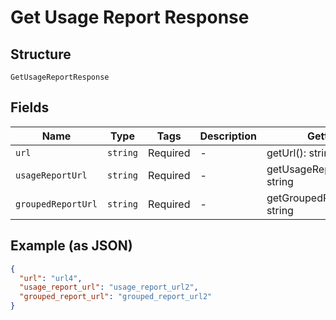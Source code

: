 
# Get Usage Report Response

## Structure

`GetUsageReportResponse`

## Fields

| Name | Type | Tags | Description | Getter | Setter |
|  --- | --- | --- | --- | --- | --- |
| `url` | `string` | Required | - | getUrl(): string | setUrl(string url): void |
| `usageReportUrl` | `string` | Required | - | getUsageReportUrl(): string | setUsageReportUrl(string usageReportUrl): void |
| `groupedReportUrl` | `string` | Required | - | getGroupedReportUrl(): string | setGroupedReportUrl(string groupedReportUrl): void |

## Example (as JSON)

```json
{
  "url": "url4",
  "usage_report_url": "usage_report_url2",
  "grouped_report_url": "grouped_report_url2"
}
```

